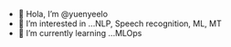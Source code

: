 - 👋 Hola, I’m @yuenyeelo
- 👀 I’m interested in ...NLP, Speech recognition, ML, MT
- 🌱 I’m currently learning ...MLOps


<!---
yuenyeelo/yuenyeelo is a ✨ special ✨ repository because its `README.md` (this file) appears on your GitHub profile.
You can click the Preview link to take a look at your changes.
--->
